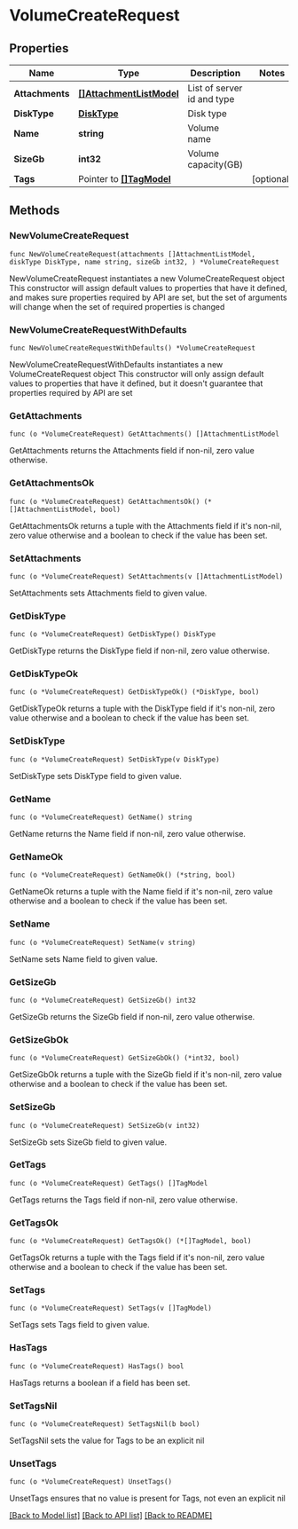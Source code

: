 # VolumeCreateRequest

## Properties

Name | Type | Description | Notes
------------ | ------------- | ------------- | -------------
**Attachments** | [**[]AttachmentListModel**](AttachmentListModel.md) | List of server id and type | 
**DiskType** | [**DiskType**](DiskType.md) | Disk type | 
**Name** | **string** | Volume name | 
**SizeGb** | **int32** | Volume capacity(GB) | 
**Tags** | Pointer to [**[]TagModel**](TagModel.md) |  | [optional] 

## Methods

### NewVolumeCreateRequest

`func NewVolumeCreateRequest(attachments []AttachmentListModel, diskType DiskType, name string, sizeGb int32, ) *VolumeCreateRequest`

NewVolumeCreateRequest instantiates a new VolumeCreateRequest object
This constructor will assign default values to properties that have it defined,
and makes sure properties required by API are set, but the set of arguments
will change when the set of required properties is changed

### NewVolumeCreateRequestWithDefaults

`func NewVolumeCreateRequestWithDefaults() *VolumeCreateRequest`

NewVolumeCreateRequestWithDefaults instantiates a new VolumeCreateRequest object
This constructor will only assign default values to properties that have it defined,
but it doesn't guarantee that properties required by API are set

### GetAttachments

`func (o *VolumeCreateRequest) GetAttachments() []AttachmentListModel`

GetAttachments returns the Attachments field if non-nil, zero value otherwise.

### GetAttachmentsOk

`func (o *VolumeCreateRequest) GetAttachmentsOk() (*[]AttachmentListModel, bool)`

GetAttachmentsOk returns a tuple with the Attachments field if it's non-nil, zero value otherwise
and a boolean to check if the value has been set.

### SetAttachments

`func (o *VolumeCreateRequest) SetAttachments(v []AttachmentListModel)`

SetAttachments sets Attachments field to given value.


### GetDiskType

`func (o *VolumeCreateRequest) GetDiskType() DiskType`

GetDiskType returns the DiskType field if non-nil, zero value otherwise.

### GetDiskTypeOk

`func (o *VolumeCreateRequest) GetDiskTypeOk() (*DiskType, bool)`

GetDiskTypeOk returns a tuple with the DiskType field if it's non-nil, zero value otherwise
and a boolean to check if the value has been set.

### SetDiskType

`func (o *VolumeCreateRequest) SetDiskType(v DiskType)`

SetDiskType sets DiskType field to given value.


### GetName

`func (o *VolumeCreateRequest) GetName() string`

GetName returns the Name field if non-nil, zero value otherwise.

### GetNameOk

`func (o *VolumeCreateRequest) GetNameOk() (*string, bool)`

GetNameOk returns a tuple with the Name field if it's non-nil, zero value otherwise
and a boolean to check if the value has been set.

### SetName

`func (o *VolumeCreateRequest) SetName(v string)`

SetName sets Name field to given value.


### GetSizeGb

`func (o *VolumeCreateRequest) GetSizeGb() int32`

GetSizeGb returns the SizeGb field if non-nil, zero value otherwise.

### GetSizeGbOk

`func (o *VolumeCreateRequest) GetSizeGbOk() (*int32, bool)`

GetSizeGbOk returns a tuple with the SizeGb field if it's non-nil, zero value otherwise
and a boolean to check if the value has been set.

### SetSizeGb

`func (o *VolumeCreateRequest) SetSizeGb(v int32)`

SetSizeGb sets SizeGb field to given value.


### GetTags

`func (o *VolumeCreateRequest) GetTags() []TagModel`

GetTags returns the Tags field if non-nil, zero value otherwise.

### GetTagsOk

`func (o *VolumeCreateRequest) GetTagsOk() (*[]TagModel, bool)`

GetTagsOk returns a tuple with the Tags field if it's non-nil, zero value otherwise
and a boolean to check if the value has been set.

### SetTags

`func (o *VolumeCreateRequest) SetTags(v []TagModel)`

SetTags sets Tags field to given value.

### HasTags

`func (o *VolumeCreateRequest) HasTags() bool`

HasTags returns a boolean if a field has been set.

### SetTagsNil

`func (o *VolumeCreateRequest) SetTagsNil(b bool)`

 SetTagsNil sets the value for Tags to be an explicit nil

### UnsetTags
`func (o *VolumeCreateRequest) UnsetTags()`

UnsetTags ensures that no value is present for Tags, not even an explicit nil

[[Back to Model list]](../README.md#documentation-for-models) [[Back to API list]](../README.md#documentation-for-api-endpoints) [[Back to README]](../README.md)


